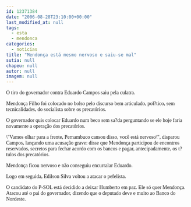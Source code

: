 ```yaml
---
id: 12371384
date: "2006-08-28T23:10:00+00:00"
last_modified_at: null
tags:
  - esta
  - mendonca
categories:
  - noticias
title: "Mendonça está mesmo nervoso e saiu-se mal"
sutia: null
chapeu: null
autor: null
imagem: null
---
```

<p><P><FONT face=Verdana>O tiro do governador contra Eduardo Campos saiu pela culatra. </FONT></P></p>
<p><P><FONT face=Verdana>Mendonça Filho foi colocado no bolso pelo discurso bem articulado, pol?tico, sem tecnicalidades, do socialista sobre os precatórios.</FONT></P></p>
<p><P><FONT face=Verdana>O governador quis colocar Eduardo num beco sem sa?da perguntando se ele hoje faria novamente a operação dos precatórios.</FONT></P></p>
<p><P><FONT face=Verdana>\"Vamos olhar para a frente, Pernambuco cansou disso, você está nervoso\", disparou Campos, lançando uma acusação grave: disse que Mendonça participou de encontros reservados, secretos para fechar acordo com os bancos e pagar, antecipadamente, os t?tulos dos precatórios.</FONT></P></p>
<p><P><FONT face=Verdana>Mendonça ficou nervoso e não conseguiu encurralar Eduardo.</FONT></P></p>
<p><P><FONT face=Verdana>Logo em seguida, Edilson Silva voltou a atacar o pefelista.</FONT></P></p>
<p><P><FONT face=Verdana>O candidato do P-SOL está decidido a deixar Humberto em paz. Ele só quer Mendonça. Atacou até o pai do governador, dizendo que o deputado deve e muito ao Banco do Nordeste.</FONT></P> </p>
